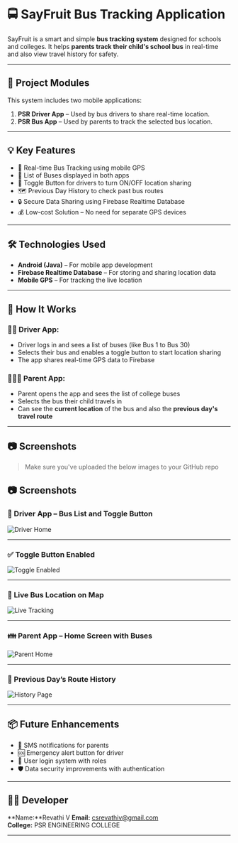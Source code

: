 # 🚍 SayFruit Bus Tracking Application

SayFruit is a smart and simple **bus tracking system** designed for schools and colleges. It helps **parents track their child's school bus** in real-time and also view travel history for safety.

---

## 🧩 Project Modules

This system includes two mobile applications:

1. **PSR Driver App** – Used by bus drivers to share real-time location.
2. **PSR Bus App** – Used by parents to track the selected bus location.

---

## 💡 Key Features

- 📍 Real-time Bus Tracking using mobile GPS
- 🚌 List of Buses displayed in both apps
- 🔄 Toggle Button for drivers to turn ON/OFF location sharing
- 🗺️ Previous Day History to check past bus routes
- 🔒 Secure Data Sharing using Firebase Realtime Database
- 💰 Low-cost Solution – No need for separate GPS devices

---

## 🛠️ Technologies Used

- **Android (Java)** – For mobile app development  
- **Firebase Realtime Database** – For storing and sharing location data  
- **Mobile GPS** – For tracking the live location  

---

## 📲 How It Works

### 👨‍✈️ Driver App:
- Driver logs in and sees a list of buses (like Bus 1 to Bus 30)
- Selects their bus and enables a toggle button to start location sharing
- The app shares real-time GPS data to Firebase

### 👨‍👩‍👧 Parent App:
- Parent opens the app and sees the list of college buses
- Selects the bus their child travels in
- Can see the **current location** of the bus and also the **previous day's travel route**

---

## 📷 Screenshots

> Make sure you've uploaded the below images to your GitHub repo

## 📷 Screenshots

### 🚖 Driver App – Bus List and Toggle Button  
![Driver Home](./driver%20app%20bus%20count.jpg)

---

### ✅ Toggle Button Enabled  
![Toggle Enabled](./location%20sharing%20enbled.jpg)

---

### 📍 Live Bus Location on Map  
![Live Tracking](./bus%20location%20history%20.jpg)

---

### 👪 Parent App – Home Screen with Buses  
![Parent Home](./bus%20number%20in%20parent%20app.jpg)

---

### 📅 Previous Day’s Route History  
![History Page](./real%20bus%20history.jpg)

---

## 📦 Future Enhancements

- 🔔 SMS notifications for parents  
- 🆘 Emergency alert button for driver  
- 👤 User login system with roles  
- 🛡️ Data security improvements with authentication  

---

## 🙋‍♂️ Developer

**Name:**Revathi V
**Email:** csrevathiv@gmail.com  
**College:** PSR ENGINEERING COLLEGE

---
